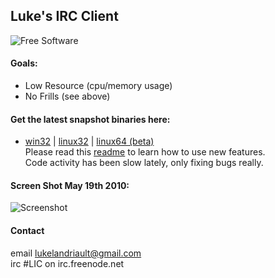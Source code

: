 ## Luke's IRC Client
![Free Software](http://i.imgur.com/cob0X.gif "lol")

#### Goals:
* Low Resource (cpu/memory usage)
* No Frills (see above)

#### Get the latest snapshot binaries here:
* [win32](https://github.com/lukelandriault/luke-irc-client/raw/master/lic_win32.zip)
 | [linux32](https://github.com/lukelandriault/luke-irc-client/raw/master/lic_linux32.tgz)
 | [linux64 (beta)](https://github.com/lukelandriault/luke-irc-client/raw/master/lic_linux64.tgz)
<br>Please read this [readme](https://github.com/lukelandriault/luke-irc-client/raw/master/readme.txt) to learn how to use new features.
<br>Code activity has been slow lately, only fixing bugs really.

#### Screen Shot May 19th 2010:
![Screenshot](http://i.imgur.com/OgTouaS.png "May 19th 2010")

#### Contact
email lukelandriault@gmail.com
<br>irc #LIC on irc.freenode.net

